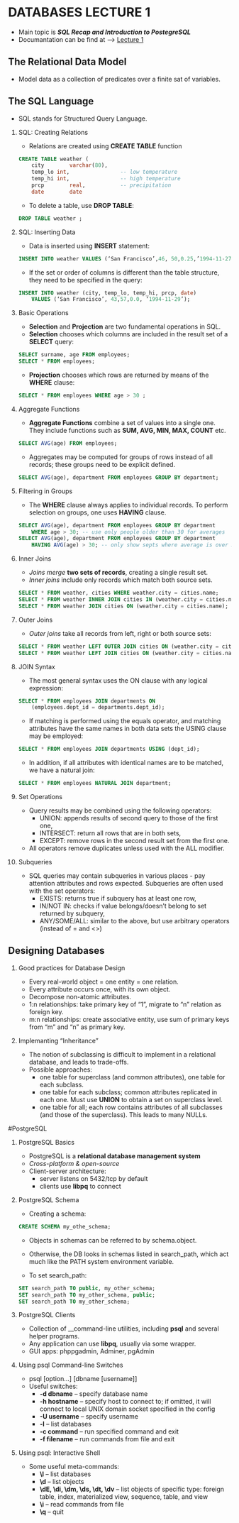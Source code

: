 # DATABASES LECTURE 1 
- Main topic is **_SQL Recap and Introduction to PostegreSQL_** 
- Documantation can be find at --> [Lecture 1](https://github.com/Kyleann/AGH_Databeses_2/files/11012274/01-recap-sql-postgres-latest.pdf)


## The Relational Data Model
- Model data as a collection of predicates over a finite sat of variables.

## The SQL Language
- SQL stands for Structured Query Language. 

1. SQL: Creating Relations
	- Relations are created using **CREATE TABLE** function 
	```SQL
	CREATE TABLE weather (
		city 		varchar(80),
		temp_lo	int,				-- low temperature
		temp_hi	int,				-- high temperature 
		prcp		real,			-- precipitation 
		date		date
	```

	- To delete a table, use **DROP TABLE**:
	```SQL
	DROP TABLE weather ;
	```

2. SQL: Inserting Data 
	- Data is inserted using **INSERT**  statement:
	```SQL
	INSERT INTO weather VALUES (‘San Francisco’,46, 50,0.25,’1994-11-27’);
	```

	- If the set or order of columns is different than the table structure, they need to be specified in the query: 
	```SQL
	INSERT INTO weather (city, temp_lo, temp_hi, prcp, date)
		VALUES (‘San Francisco’, 43,57,0.0, ‘1994-11-29’);
	```


3. Basic Operations 
	- **Selection** and **Projection** are two fundamental operations in SQL. 
	- **Selection** chooses which columns are included in the result set of a **SELECT** query:
	```SQL
	SELECT surname, age FROM employees;
	SELECT * FROM employees;
	```
	- **Projection** chooses which rows are returned by means of the **WHERE** clause:
	```SQL
	SELECT * FROM employees WHERE age > 30 ;


4. Aggregate Functions 
	- **Aggregate Functions** combine a set of values into a single one. They include functions such as **SUM, AVG, MIN, MAX, COUNT** etc.
	```SQL
	SELECT AVG(age) FROM employees;
	```

	- Aggregates may be computed for groups of rows instead of all records; these groups need to be explicit defined.
	```SQL
	SELECT AVG(age), department FROM employees GROUP BY department;
	```

5. Filtering in Groups
	- The **WHERE** clause always applies to individual records. To perform selection on groups, one uses **HAVING** clause.
	```SQL
	SELECT AVG(age), department FROM employees GROUP BY department
		WHERE age > 30; -- use only people older than 30 for averages
	SELECT AVG(age), department FROM employees GROUP BY department
		HAVING AVG(age) > 30; -- only show septs where average is over 30
	```

6. Inner Joins 
	- _Joins merge_ **two sets of records**, creating a single result set. 
	- _Inner joins_ include only records which match both source sets. 
	```SQL
	SELECT * FROM weather, cities WHERE weather.city = cities.name;
	SELECT * FROM weather INNER JOIN cities IN (weather.city = cities.name);
	SELECT * FROM weather JOIN cities ON (weather.city = cities.name);
	```

7. Outer Joins 
	- _Outer joins_ take all records from left, right or both source sets:
	```SQL
	SELECT * FROM weather LEFT OUTER JOIN cities ON (weather.city = cities.name);
	SELECT * FROM weather LEFT JOIN cities ON (weather.city = cities.name);
	```

8. JOIN Syntax
	- The most general syntax uses the ON clause with any logical expression:
	```SQL
	SELECT * FROM employees JOIN departments ON
		(employees.dept_id = departments.dept_id);
	```

	- If matching is performed using the equals operator, and matching attributes have the same names in both data sets the USING clause may be employed:
	```SQL
	SELECT * FROM employees JOIN departments USING (dept_id);
	```
	- In addition, if all attributes with identical names are to be matched, we have a natural join: 
	```SQL
	SELECT * FROM employees NATURAL JOIN department;
	```

9. Set Operations 
	- Query results may be combined using the following operators: 
	    - UNION: appends results of second query to those of the first one,
	    - INTERSECT: return all rows that are in both sets,
	    - EXCEPT: remove rows in the second result set from the first one. 
	- All operators remove duplicates unless used with the ALL modifier. 


10. Subqueries
	- SQL queries may contain subqueries in various places - pay attention attributes and rows expected. Subqueries are often used with the set operators:
	    - EXISTS: returns true if subquery has at least one row, 
	    - IN/NOT IN: checks if value belongs/doesn’t belong to set returned by subquery,
	    - ANY/SOME/ALL: similar to the above, but use arbitrary operators (instead of = and <>)


## Designing Databases 

1. Good practices for Database Design
	- Every real-world object = one entity = one relation.
	- Every attribute occurs once, with its own object.
	- Decompose non-atomic attributes.
	- 1:n relationships: take primary key of “1”, migrate to “n” relation as foreign key. 
	- m:n relationships: create associative entity, use sum of primary keys from “m” and “n” as primary key. 

2. Implemanting “Inheritance”
	- The notion of subclassing is difficult to implement in a relational database, and leads to trade-offs.
	- Possible approaches:
	    - one table for superclass (and common attributes), one table for each subclass. 
		- one table for each subclass; common attributes replicated in each one. Must  	   use **UNION** to obtain a set on superclass level. 
		- one table for all; each row contains attributes of all subclasses (and those of 	   the superclass). This leads to many NULLs. 


#PostgreSQL 
1. PostgreSQL Basics
	- PostgreSQL is a __relational database management system__ 
	- _Cross-platform & open-source_
	- Client-server architecture:
	    - server listens on 5432/tcp by default
	    - clients use **libpq** to connect 


2. PostgreSQL Schema
	- Creating a schema: 
	```SQL
	CREATE SCHEMA my_othe_schema;
	```
	- Objects in schemas can be referred to by schema.object.
	- Otherwise, the DB looks in schemas listed in search_path, which act much like the PATH system environment variable. 

	- To set search_path:
	```SQL
	SET search_path TO public, my_other_schema;
	SET search_path TO my_other_schema, public;
	SET search_path TO my_other_schema;
	```

3. PostgreSQL Clients
	- Collection of __command-line utilities, including **psql** and several helper programs. 
	- Any application can use **libpq**, usually via some wrapper.
	- GUI apps: phppgadmin, Adminer, pgAdmin

4. Using psql Command-line Switches 
	- psql [option...] [dbname [username]]
	- Useful switches: 
	    - **-d dbname** – specify database name 
	    - **-h hostname** – specify host to connect to; if omitted, it will connect to local UNIX domain socket specified in the config 
	    - **-U username** – specify username 
	    - **-l** – list databases 
	    - **-c command** – run specified command and exit 
	    - **-f filename** – run commands from file and exit

5. Using psql: Interactive Shell
	- Some useful meta-commands: 
	    - **\l** – list databases 
	    - **\d** – list objects 
	    - **\dE, \di, \dm, \ds, \dt, \dv** – list objects of specific type: foreign table, index, materialized view, sequence, table, and view 
	    - **\i** – read commands from file
	    - **\q** – quit 


